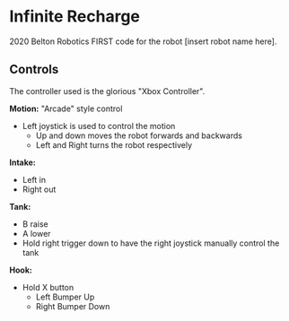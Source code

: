 Infinite Recharge
================

2020 Belton Robotics FIRST code for
the robot [insert robot name here].


Controls
--------
The controller used is the glorious "Xbox Controller".

**Motion:**
"Arcade" style control 
* Left joystick is used to control the motion
    * Up and down moves the robot forwards and backwards
    * Left and Right turns the robot respectively

**Intake:**
* Left in
* Right out

**Tank:**
* B raise
* A lower
* Hold right trigger down to have the right joystick manually control the tank

**Hook:**
* Hold X button
    * Left Bumper Up
    * Right Bumper Down
